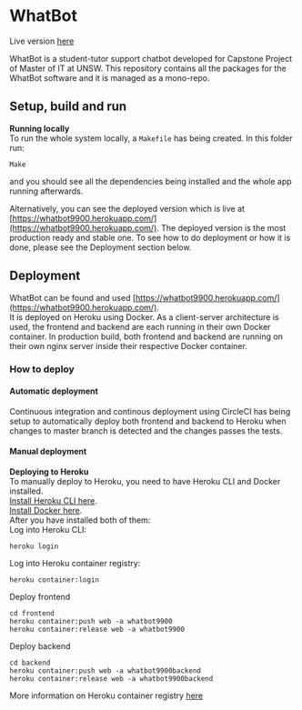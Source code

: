 # WhatBot

Live version [here](https://whatbot9900.herokuapp.com/)

WhatBot is a student-tutor support chatbot developed for Capstone Project of Master of IT at UNSW. This repository contains all the packages for the WhatBot software and it is managed as a mono-repo.  

## Setup, build and run

**Running locally**  
To run the whole system locally, a `Makefile` has being created. In this folder run:
```
Make
```
and you should see all the dependencies being installed and the whole app running afterwards.

Alternatively, you can see the deployed version which is live at [https://whatbot9900.herokuapp.com/](https://whatbot9900.herokuapp.com/). The deployed version is the most production ready
and stable one. To see how to do deployment or how it is done, please see the Deployment section below.

## Deployment

WhatBot can be found and used [https://whatbot9900.herokuapp.com/](https://whatbot9900.herokuapp.com/).  
It is deployed on Heroku using Docker. As a client-server architecture is used, the frontend and backend are each running in their own Docker container. In production build, both frontend and backend are running on their own nginx server inside their respective Docker container.

### How to deploy

#### Automatic deployment

Continuous integration and continous deployment using CircleCI has being setup to automatically deploy both frontend and backend to Heroku when changes to master branch is detected and the changes passes the tests.

#### Manual deployment

**Deploying to Heroku**  
To manually deploy to Heroku, you need to have Heroku CLI and Docker installed.  
[Install Heroku CLI here](https://devcenter.heroku.com/articles/heroku-cli).  
[Install Docker here](https://docs.docker.com/install/).  
After you have installed both of them:  
Log into Heroku CLI:
```
heroku login
```
Log into Heroku container registry:
```
heroku container:login
```
Deploy frontend
```
cd frontend
heroku container:push web -a whatbot9900
heroku container:release web -a whatbot9900
```
Deploy backend
```
cd backend
heroku container:push web -a whatbot9900backend
heroku container:release web -a whatbot9900backend
```
More information on Heroku container registry [here](https://devcenter.heroku.com/articles/container-registry-and-runtime)

